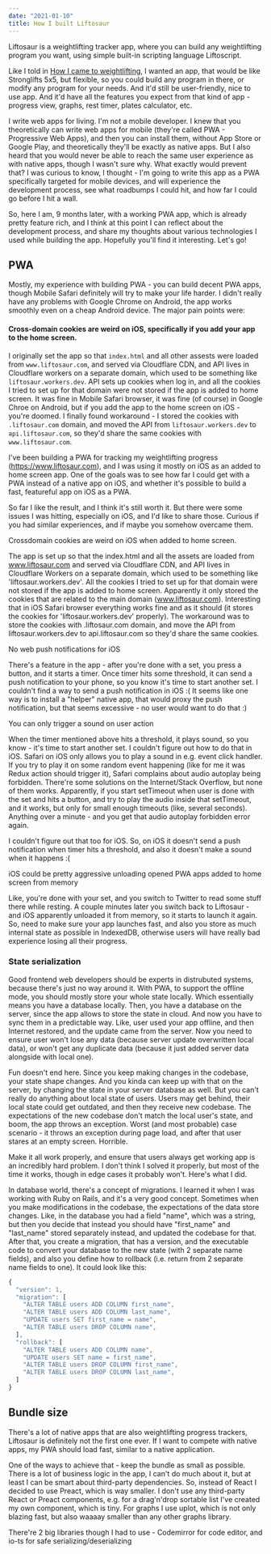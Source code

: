 ```yaml
---
date: "2021-01-10"
title: How I built Liftosaur
---
```


Liftosaur is a weightlifting tracker app, where you can build any weightlifting program you want, using simple built-in scripting language Liftoscript.

Like I told in [How I came to weightlifting](), I wanted an app, that would be like Stronglifts 5x5, but flexible, so you could build any program in there, or modify any program for your needs. And it'd still be user-friendly, nice to use app. And it'd have all the features you expect from that kind of app - progress view, graphs, rest timer, plates calculator, etc.

I write web apps for living. I'm not a mobile developer. I knew that you theoretically can write web apps for mobile (they're called PWA - Progressive Web Apps), and then you can install them, without App Store or Google Play, and theoretically they'll be exactly as native apps. But I also heard that you would never be able to reach the same user experience as with native apps, though I wasn't sure why. What exactly would prevent that? I was curious to know, I thought - I'm going to write this app as a PWA specifically targeted for mobile devices, and will experience the development process, see what roadbumps I could hit, and how far I could go before I hit a wall.

So, here I am, 9 months later, with a working PWA app, which is already pretty feature rich, and I think at this point I can reflect about the development process, and share my thoughts about various technologies I used while building the app. Hopefully you'll find it interesting. Let's go!

## PWA

Mostly, my experience with building PWA - you can build decent PWA apps, though Mobile Safari definitely will try to make your life harder. I didn't really have any problems with Google Chrome on Android, the app works smoothly even on a cheap Android device. The major pain points were:

#### Cross-domain cookies are weird on iOS, specifically if you add your app to the home screen.

I originally set the app so that `index.html` and all other assests were loaded from `www.liftosaur.com`, and served via Cloudflare CDN, and API lives in Cloudflare workers on a separate domain, which used to be something like `liftosaur.workers.dev`. API sets up cookies when log in, and all the cookies I tried to set up for that domain were not stored if the app is added to home screen. It was fine in Mobile Safari browser, it was fine (of course) in Google Chroe on Android, but if you add the app to the home screen on iOS - you're doomed. I finally found workaround - I stored the cookies with `.liftosaur.com` domain, and moved the API from `liftosaur.workers.dev` to `api.liftosaur.com`, so they'd share the same cookies with `www.liftosaur.com`.

I've been building a PWA for tracking my weightlifting progress (https://www.liftosaur.com), and I was using it mostly on iOS as an added to home screen app. One of the goals was to see how far I could get with a PWA instead of a native app on iOS, and whether it's possible to build a fast, featureful app on iOS as a PWA.

So far I like the result, and I think it's still worth it. But there were some issues I was hitting, especially on iOS, and I'd like to share those. Curious if you had similar experiences, and if maybe you somehow overcame them.

Crossdomain cookies are weird on iOS when added to home screen.

The app is set up so that the index.html and all the assets are loaded from www.liftosaur.com and served via Cloudflare CDN, and API lives in Cloudflare Workers on a separate domain, which used to be something like 'liftosaur.workers.dev'. All the cookies I tried to set up for that domain were not stored if the app is added to home screen. Apparently it only stored the cookies that are related to the main domain (www.liftosaur.com). Interesting that in iOS Safari browser everything works fine and as it should (it stores the cookies for 'liftosaur.workers.dev' properly). The workaround was to store the cookies with .liftosaur.com domain, and move the API from liftosaur.workers.dev to api.liftosaur.com so they'd share the same cookies.

No web push notifications for iOS

There's a feature in the app - after you're done with a set, you press a button, and it starts a timer. Once timer hits some threshold, it can send a push notification to your phone, so you know it's time to start another set. I couldn't find a way to send a push notification in iOS :( It seems like one way is to install a "helper" native app, that would proxy the push notification, but that seems excessive - no user would want to do that :)

You can only trigger a sound on user action

When the timer mentioned above hits a threshold, it plays sound, so you know - it's time to start another set. I couldn't figure out how to do that in iOS. Safari on iOS only allows you to play a sound in e.g. event click handler. If you try to play it on some random event happening (like for me it was Redux action should trigger it), Safari complains about audio autoplay being forbidden. There're some solutions on the Internet/Stack Overflow, but none of them works. Apparently, if you start setTimeout when user is done with the set and hits a button, and try to play the audio inside that setTimeout, and it works, but only for small enough timeouts (like, several seconds). Anything over a minute - and you get that audio autoplay forbidden error again.

I couldn't figure out that too for iOS. So, on iOS it doesn't send a push notification when timer hits a threshold, and also it doesn't make a sound when it happens :(

iOS could be pretty aggressive unloading opened PWA apps added to home screen from memory

Like, you're done with your set, and you switch to Twitter to read some stuff there while resting. A couple minutes later you switch back to Liftosaur - and iOS apparently unloaded it from memory, so it starts to launch it again. So, need to make sure your app launches fast, and also you store as much internal state as possible in IndexedDB, otherwise users will have really bad experience losing all their progress.

### State serialization

Good frontend web developers should be experts in distrubuted systems, because there's just no way around it. With PWA, to support the offline mode, you should mostly store your whole state locally. Which essentially means you have a database locally. Then, you have a database on the server, since the app allows to store the state in cloud. And now you have to sync them in a predictable way. Like, user used your app offline, and then Internet restored, and the update came from the server. Now you need to ensure user won't lose any data (because server update overwritten local data), or won't get any duplicate data (because it just added server data alongside with local one).

Fun doesn't end here. Since you keep making changes in the codebase, your state shape changes. And you kinda can keep up with that on the server, by changing the state in your server database as well. But you can't really do anything about local state of users. Users may get behind, their local state could get outdated, and then they receive new codebase. The expectations of the new codebase don't match the local user's state, and boom, the app throws an exception. Worst (and most probable) case scenario - it throws an exception during page load, and after that user stares at an empty screen. Horrible.

Make it all work properly, and ensure that users always get working app is an incredibly hard problem. I don't think I solved it properly, but most of the time it works, though in edge cases it probably won't. Here's what I did.

In database world, there's a concept of migrations. I learned it when I was working with Ruby on Rails, and it's a very good concept. Sometimes when you make modifications in the codebase, the expectations of the data store changes. Like, in the database you had a field "name", which was a string, but then you decide that instead you should have "first_name" and "last_name" stored separately instead, and updated the codebase for that. After that, you create a migration, that has a version, and the executable code to convert your database to the new state (with 2 separate name fields), and also you define how to rollback (i.e. return from 2 separate name fields to one). It could look like this:

```ts
{
  "version": 1,
  "migration": [
    "ALTER TABLE users ADD COLUMN first_name",
    "ALTER TABLE users ADD COLUMN last_name",
    "UPDATE users SET first_name = name",
    "ALTER TABLE users DROP COLUMN name",
  ],
  "rollback": [
    "ALTER TABLE users ADD COLUMN name",
    "UPDATE users SET name = first_name",
    "ALTER TABLE users DROP COLUMN first_name",
    "ALTER TABLE users DROP COLUMN last_name",
  ]
}


```

## Bundle size

There's a lot of native apps that are also weightlifting progress trackers, Liftosaur is definitely not the first one ever. If I want to compete with native apps, my PWA should load fast, similar to a native application.

One of the ways to achieve that - keep the bundle as small as possible. There is a lot of business logic in the app, I can't do much about it, but at least I can be smart about third-party dependencies. So, instead of React I decided to use Preact, which is way smaller. I don't use any third-party React or Preact components, e.g. for a drag'n'drop sortable list I've created my own component, which is tiny. For graphs I use uplot, which is not only blazing fast, but also waaaay smaller than any other graphs library.

There're 2 big libraries though I had to use - Codemirror for code editor, and io-ts for safe serializing/deserializing
